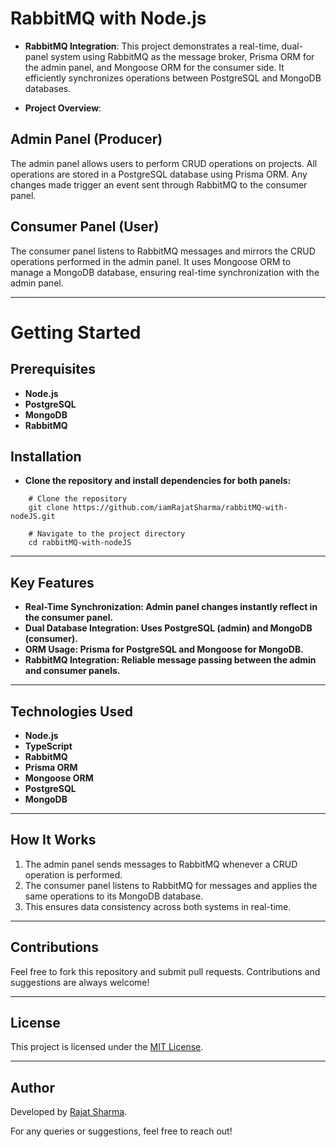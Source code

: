 # RabbitMQ with Node.js

- **RabbitMQ Integration**: This project demonstrates a real-time, dual-panel system using RabbitMQ as the message broker, Prisma ORM for the admin panel, and Mongoose ORM for the consumer side. It efficiently synchronizes operations between PostgreSQL and MongoDB databases.

- **Project Overview**:

## Admin Panel (Producer)

The admin panel allows users to perform CRUD operations on projects. All operations are stored in a PostgreSQL database using Prisma ORM. Any changes made trigger an event sent through RabbitMQ to the consumer panel.

## Consumer Panel (User)

The consumer panel listens to RabbitMQ messages and mirrors the CRUD operations performed in the admin panel. It uses Mongoose ORM to manage a MongoDB database, ensuring real-time synchronization with the admin panel.

---

# Getting Started

## Prerequisites

- **Node.js**
- **PostgreSQL**
- **MongoDB**
- **RabbitMQ**

## Installation

- **Clone the repository and install dependencies for both panels:**

```
    # Clone the repository
    git clone https://github.com/iamRajatSharma/rabbitMQ-with-nodeJS.git

    # Navigate to the project directory
    cd rabbitMQ-with-nodeJS
```

---

## Key Features

- **Real-Time Synchronization: Admin panel changes instantly reflect in the consumer panel.**
- **Dual Database Integration: Uses PostgreSQL (admin) and MongoDB (consumer).**
- **ORM Usage: Prisma for PostgreSQL and Mongoose for MongoDB.**
- **RabbitMQ Integration: Reliable message passing between the admin and consumer panels.**

---

## Technologies Used

- **Node.js**
- **TypeScript**
- **RabbitMQ**
- **Prisma ORM**
- **Mongoose ORM**
- **PostgreSQL**
- **MongoDB**

---

## How It Works

1. The admin panel sends messages to RabbitMQ whenever a CRUD operation is performed.
2. The consumer panel listens to RabbitMQ for messages and applies the same operations to its MongoDB database.
3. This ensures data consistency across both systems in real-time.

---

## Contributions

Feel free to fork this repository and submit pull requests. Contributions and suggestions are always welcome!

---

## License

This project is licensed under the [MIT License](LICENSE).

---

## Author

Developed by [Rajat Sharma](https://github.com/iamRajatSharma).

For any queries or suggestions, feel free to reach out!
